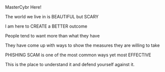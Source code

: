 MasterCybr Here!

The world we live in is BEAUTIFUL but SCARY

I am here to CREATE a BETTER outcome

People tend to want more than what they have

They have come up with ways to show the measures they are willing to take

PHISHING SCAM is one of the most common ways yet most EFFECTIVE

This is the place to understand it and defend yourself against it.
